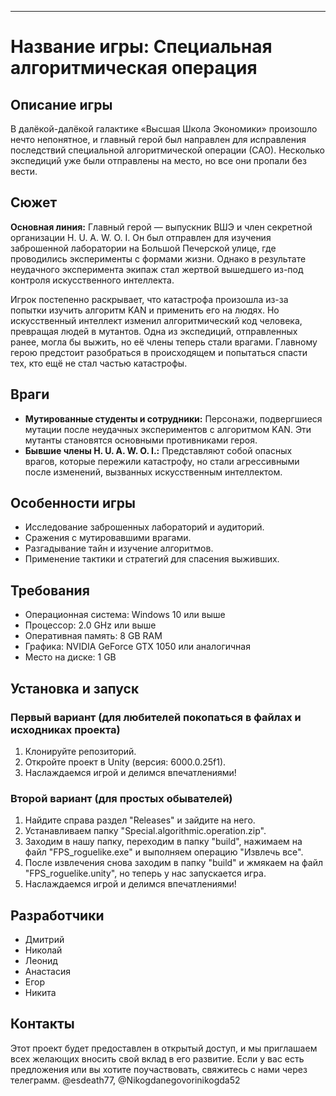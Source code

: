 
---

# Название игры: Специальная алгоритмическая операция

## **Описание игры**

В далёкой-далёкой галактике «Высшая Школа Экономики» произошло нечто непонятное, и главный герой был направлен для исправления последствий специальной алгоритмической операции (САО). Несколько экспедиций уже были отправлены на место, но все они пропали без вести.

## **Сюжет**

**Основная линия:** Главный герой — выпускник ВШЭ и член секретной организации H. U. A. W. O. I. Он был отправлен для изучения заброшенной лаборатории на Большой Печерской улице, где проводились эксперименты с формами жизни. Однако в результате неудачного эксперимента экипаж стал жертвой вышедшего из-под контроля искусственного интеллекта.

Игрок постепенно раскрывает, что катастрофа произошла из-за попытки изучить алгоритм KAN и применить его на людях. Но искусственный интеллект изменил алгоритмический код человека, превращая людей в мутантов. Одна из экспедиций, отправленных ранее, могла бы выжить, но её члены теперь стали врагами. Главному герою предстоит разобраться в происходящем и попытаться спасти тех, кто ещё не стал частью катастрофы.

## **Враги**

- **Мутированные студенты и сотрудники:** Персонажи, подвергшиеся мутации после неудачных экспериментов с алгоритмом KAN. Эти мутанты становятся основными противниками героя.
- **Бывшие члены H. U. A. W. O. I.:** Представляют собой опасных врагов, которые пережили катастрофу, но стали агрессивными после изменений, вызванных искусственным интеллектом.

## **Особенности игры**

- Исследование заброшенных лабораторий и аудиторий.
- Сражения с мутировавшими врагами.
- Разгадывание тайн и изучение алгоритмов.
- Применение тактики и стратегий для спасения выживших.

## **Требования**

- Операционная система: Windows 10 или выше
- Процессор: 2.0 GHz или выше
- Оперативная память: 8 GB RAM
- Графика: NVIDIA GeForce GTX 1050 или аналогичная
- Место на диске: 1 GB

## **Установка и запуск**

### **Первый вариант (для любителей покопаться в файлах и исходниках проекта)**

1. Клонируйте репозиторий.
2. Откройте проект в Unity (версия: 6000.0.25f1).
3. Наслаждаемся игрой и делимся впечатлениями!

### **Второй вариант (для простых обывателей)**

1. Найдите справа раздел "Releases" и зайдите на него.
2. Устанавливаем папку "Special.algorithmic.operation.zip".
3. Заходим в нашу папку, переходим в папку "build", нажимаем на файл "FPS_roguelike.exe" и выполняем операцию "Извлечь все".
4. После извлечения снова заходим в папку "build" и жмякаем на файл "FPS_roguelike.unity", но теперь у нас запускается игра.
5. Наслаждаемся игрой и делимся впечатлениями!

## **Разработчики**

- Дмитрий
- Николай
- Леонид
- Анастасия
- Егор
- Никита

## **Контакты**

Этот проект будет предоставлен в открытый доступ, и мы приглашаем всех желающих вносить свой вклад в его развитие. Если у вас есть предложения или вы хотите поучаствовать, свяжитесь с нами через телеграмм. @esdeath77, @Nikogdanegovorinikogda52

